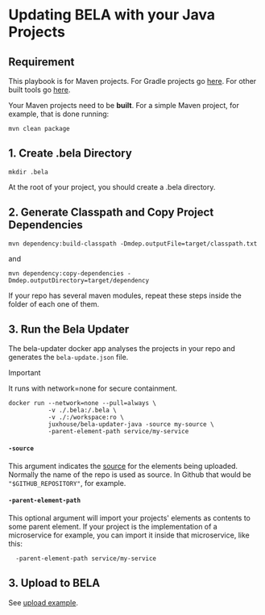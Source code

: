 # Updating BELA with your Java Projects

## Requirement

This playbook is for Maven projects. For Gradle projects go [here](/updaters/Java-Gradle.md). For other built tools go [here](/updaters/Java-Others.md).

Your Maven projects need to be **built**. For a simple Maven project, for example, that is done running:

`mvn clean package`



## 1. Create .bela Directory

```
mkdir .bela
```

At the root of your project, you should create a .bela directory.

## 2. Generate Classpath and Copy Project Dependencies

```
mvn dependency:build-classpath -Dmdep.outputFile=target/classpath.txt
```
and

```
mvn dependency:copy-dependencies -Dmdep.outputDirectory=target/dependency
```
If your repo has several maven modules, repeat these steps inside the folder of each one of them.

## 3. Run the Bela Updater

The bela-updater docker app analyses the projects in your repo and generates the `bela-update.json` file.

> [!IMPORTANT]
> It runs with network=none for secure containment.

```
docker run --network=none --pull=always \
           -v ./.bela:/.bela \
           -v ./:/workspace:ro \
           juxhouse/bela-updater-java -source my-source \
           -parent-element-path service/my-service
```

#### `-source`

This argument indicates the [source](/Concepts.md#sources) for the elements being uploaded. Normally the name of the repo is used as source. In Github that would be `"$GITHUB_REPOSITORY"`, for example.


#### `-parent-element-path`  

This optional argument will import your projects' elements as contents to some parent element. If your project is the implementation of a microservice for example, you can import it inside that microservice, like this:
```
  -parent-element-path service/my-service
```

## 3. Upload to BELA

See [upload example](/updaters/reference/upload-example.md).
